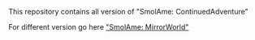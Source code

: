This repository contains all version of "SmolAme: ContinuedAdventure"

For different version go here ["SmolAme: MirrorWorld"](https://github.com/Witcherchan/SmolAme-MirrorWorld/releases)
